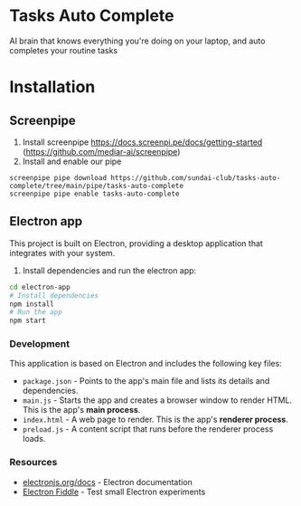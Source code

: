 # Tasks Auto Complete

AI brain that knows everything you're doing on your laptop, and auto completes your routine tasks

# Installation

## Screenpipe

1. Install screenpipe https://docs.screenpi.pe/docs/getting-started (https://github.com/mediar-ai/screenpipe)
2. Install and enable our pipe
```
screenpipe pipe download https://github.com/sundai-club/tasks-auto-complete/tree/main/pipe/tasks-auto-complete
screenpipe pipe enable tasks-auto-complete
```

## Electron app

This project is built on Electron, providing a desktop application that integrates with your system.

1. Install dependencies and run the electron app:
```bash
cd electron-app
# Install dependencies
npm install
# Run the app
npm start
```

### Development

This application is based on Electron and includes the following key files:

- `package.json` - Points to the app's main file and lists its details and dependencies.
- `main.js` - Starts the app and creates a browser window to render HTML. This is the app's **main process**.
- `index.html` - A web page to render. This is the app's **renderer process**.
- `preload.js` - A content script that runs before the renderer process loads.

### Resources

- [electronjs.org/docs](https://electronjs.org/docs) - Electron documentation
- [Electron Fiddle](https://electronjs.org/fiddle) - Test small Electron experiments



